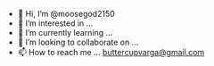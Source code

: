 - 👋 Hi, I’m @moosegod2150
- 👀 I’m interested in ...
- 🌱 I’m currently learning ...
- 💞️ I’m looking to collaborate on ...
- 📫 How to reach me ... buttercupvarga@gmail.com

<!---
moosegod2150/moosegod2150 is a ✨ special ✨ repository because its `README.md` (this file) appears on your GitHub profile.
You can click the Preview link to take a look at your changes.
--->
